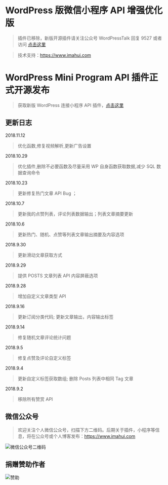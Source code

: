 # WordPress 版微信小程序 API 增强优化版

> 插件已移除，新版开源插件请关注公众号 WordPressTalk 回复 9527 或者访问 [点击这里](https://github.com/dchijack/wp-mini-program)

> 技术支持：https://www.imahui.com

# WordPress Mini Program API 插件正式开源发布

> 获取新版 WordPress 连接小程序 API 插件，[点击这里](https://github.com/dchijack/wp-mini-program)

## 更新日志

2018.11.12

> 优化函数,修复视频解析,更新广告设置

2018.10.29

> 优化插件,删除不必要函数及尽量采用 WP 自身函数获取数据,减少 SQL 数据查询命令

2018.10.23

> 更新修复热门文章 API Bug ；

2018.10.7

> 更新我的点赞列表，评论列表数据输出；列表文章摘要更新

2018.10.6

> 更新热门、随机、点赞等列表文章输出摘要及内容选项

2018.9.30

> 更新滑动文章获取方式

2018.9.29

> 提供 POSTS 文章列表 API 内容屏蔽选项

2018.9.28

> 增加自定义文章类型 API

2018.9.16

> 更新订阅分类代码; 更新文章输出，内容输出标签

2018.9.14

> 修复随机文章评论统计问题

2018.9.5

> 修复点赞及评论自定义标签

2018.9.4

> 更新自定义标签获取数组; 删除 Posts 列表中相同 Tag 文章

2018.9.2

> 移除所有赞赏 API

## 微信公众号

> 欢迎关注个人微信公众号，扫描下方二维码。后期关于插件，小程序等信息，将在公众号或个人博客发布：https://www.imahui.com

![微信公众号二维码](https://github.com/dchijack/WP-REST-API/blob/master/qrcode.jpg)

## 捐赠赞助作者

![赞助](https://www.imahui.com/uploads/praise/praise.jpg)
